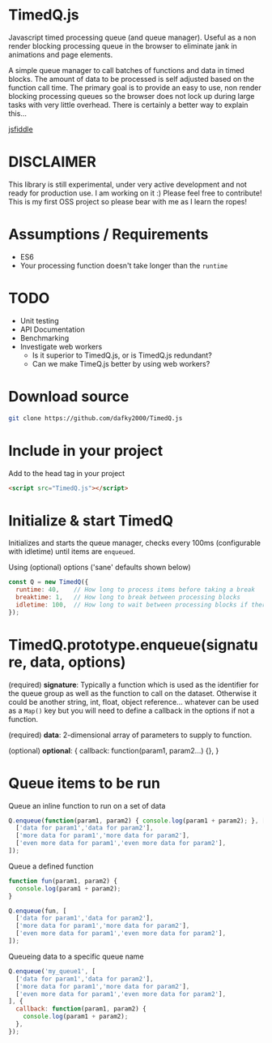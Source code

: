 # TimedQ.js

Javascript timed processing queue (and queue manager). Useful as a non render blocking processing queue in the browser to eliminate jank in animations and page elements. 

A simple queue manager to call batches of functions and data in timed blocks. The amount of data to be processed is self adjusted based on the function call time. The primary goal is to provide an easy to use, non render blocking processing queues so the browser does not lock up during large tasks with very little overhead. There is certainly a better way to explain this...

[jsfiddle](https://jsfiddle.net/dafky2000/rnobkxam/)

# DISCLAIMER

This library is still experimental, under very active development and not ready for production use. I am working on it :) Please feel free to contribute! This is my first OSS project so please bear with me as I learn the ropes!

# Assumptions / Requirements

* ES6
* Your processing function doesn't take longer than the `runtime`

# TODO

* Unit testing
* API Documentation
* Benchmarking
* Investigate web workers
  * Is it superior to TimedQ.js, or is TimedQ.js redundant?
  * Can we make TimeQ.js better by using web workers?

# Download source

```bash
git clone https://github.com/dafky2000/TimedQ.js
```

# Include in your project

Add to the head tag in your project

```html
<script src="TimedQ.js"></script>
```

# Initialize & start TimedQ

Initializes and starts the queue manager, checks every 100ms (configurable with idletime) until items are `enqueued`.

Using (optional) options ('sane' defaults shown below)

```javascript
const Q = new TimedQ({
  runtime: 40,    // How long to process items before taking a break
  breaktime: 1,   // How long to break between processing blocks
  idletime: 100,  // How long to wait between processing blocks if there was nothing to process
});
```

# TimedQ.prototype.enqueue(**signature**, **data**, **options**)

(required) **signature**: Typically a function which is used as the identifier for the queue group as well as the function to call on the dataset. Otherwise it could be another string, int, float, object reference... whatever can be used as a `Map()` key but you will need to define a callback in the options if not a function.

(required) **data**: 2-dimensional array of parameters to supply to function.

(optional) **optional**: {
  callback: function(param1, param2...) {},
} 

# Queue items to be run

Queue an inline function to run on a set of data

```javascript
Q.enqueue(function(param1, param2) { console.log(param1 + param2); }, [
  ['data for param1','data for param2'],
  ['more data for param1','more data for param2'],
  ['even more data for param1','even more data for param2'],
]);
```

Queue a defined function

```javascript
function fun(param1, param2) {
  console.log(param1 + param2);
}

Q.enqueue(fun, [
  ['data for param1','data for param2'],
  ['more data for param1','more data for param2'],
  ['even more data for param1','even more data for param2'],
]);
```

Queueing data to a specific queue name

```javascript
Q.enqueue('my_queue1', [
  ['data for param1','data for param2'],
  ['more data for param1','more data for param2'],
  ['even more data for param1','even more data for param2'],
], {
  callback: function(param1, param2) {
    console.log(param1 + param2);
  },
});
```
